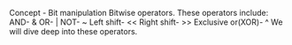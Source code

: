 Concept - Bit manipulation
          Bitwise operators.
These operators include: AND- &
                         OR- |
			 NOT- ~
			 Left shift- <<
			 Right shift- >>
			 Exclusive or(XOR)- ^
We will dive deep into these operators.			 
